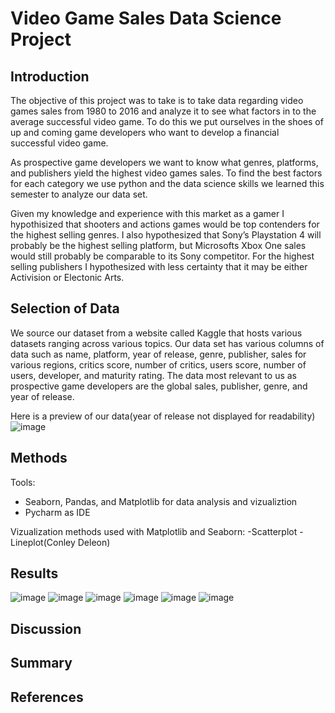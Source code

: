 # Video Game Sales Data Science Project 


## Introduction
The objective of this project was to take is to take data regarding video games sales from 1980 to 2016 and analyze it to see what factors in to the average successful video game. To do this we put ourselves in the shoes of up and coming game developers who want to develop a financial successful video game. 

As prospective game developers we want to know what genres, platforms, and publishers yield the highest video games sales. To find the best factors for each category we use python and the data science skills we learned this semester to analyze our data set. 

Given my knowledge and experience with this market as a gamer I hypothisized that shooters and actions games would be top contenders for the highest selling genres. I also hypothesized that Sony’s Playstation 4 will probably be the highest selling platform, but Microsofts Xbox One sales would still probably be comparable to its Sony competitor. For the highest selling publishers I hypothesized with less certainty that it may be either Activision or Electonic Arts.



## Selection of Data
We source our dataset from a website called Kaggle that hosts various datasets ranging across various topics. Our data set has various columns  of data such as name, platform, year of release, genre, publisher, sales for various regions, critics score, number of critics, users score, number of users, developer, and maturity rating. The data most relevant to us as prospective game developers are the global sales, publisher, genre, and year of release.

Here is a preview of our data(year of release not displayed for readability)
![image](https://user-images.githubusercontent.com/59743835/206031469-b411eb90-57df-4da3-a99a-4c1b4ebc2615.png)

 

## Methods
Tools:
- Seaborn, Pandas, and Matplotlib for data analysis and vizualiztion 
- Pycharm  as IDE

Vizualization methods used with Matplotlib and Seaborn:
-Scatterplot
-Lineplot(Conley Deleon)

## Results
![image](https://user-images.githubusercontent.com/59743835/206031165-09669deb-0476-4c5b-99a8-477fefcc57cb.png)
![image](https://user-images.githubusercontent.com/59743835/206031219-8bb20057-4e2e-49a3-b666-56f1fc47bbdf.png)
![image](https://user-images.githubusercontent.com/59743835/206031246-a3cf184e-8ba6-4ad7-bd88-dda1255f36ce.png)
![image](https://user-images.githubusercontent.com/59743835/206031278-63349592-52e3-4d63-8821-461657388544.png)
![image](https://user-images.githubusercontent.com/59743835/206031316-0e189724-446e-41d8-a0cd-0a85b5f20121.png)
![image](https://user-images.githubusercontent.com/59743835/206031336-64884688-88d3-4738-834f-fcb23580584a.png)




## Discussion


## Summary



## References
